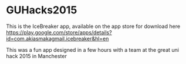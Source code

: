 # GUHacks2015

This is the IceBreaker app, available on the app store for download here https://play.google.com/store/apps/details?id=com.akiasmakagmail.icebreaker&hl=en

This was a fun app designed in a few hours with a team at the great uni hack 2015 in Manchester
